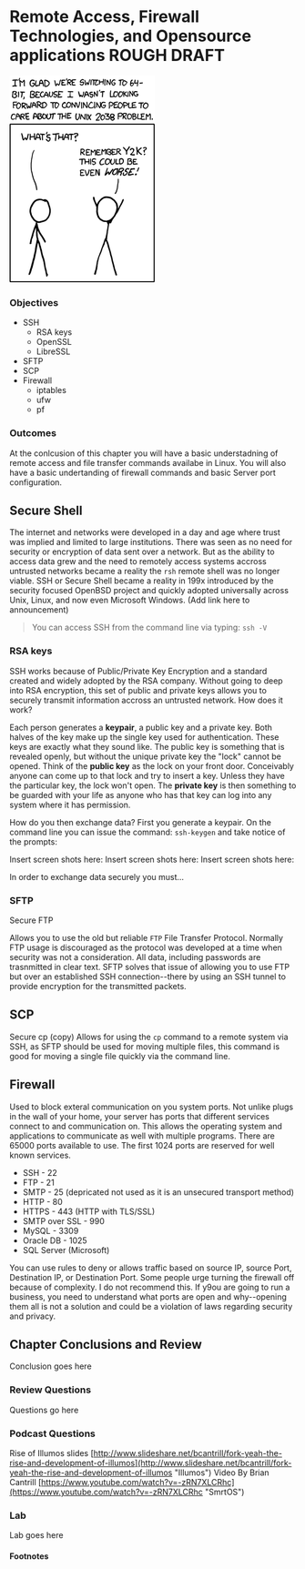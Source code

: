# Remote Access, Firewall Technologies, and Opensource applications ROUGH DRAFT
![*Good thing we avoided that one...*](images/Chapter-Header/Chapter-14/2038-2.png "2038")

### Objectives

  * SSH
    + RSA keys
    + OpenSSL
    + LibreSSL
  * SFTP
  * SCP
  * Firewall
    + iptables
    + ufw
    + pf

### Outcomes

At the conlcusion of this chapter you will have a basic understadning of remote access and file transfer commands availabe in Linux.  You will also have a basic undertanding of firewall commands and basic Server port configuration.

## Secure Shell

The internet and networks were developed in a day and age where trust was implied and limited to large institutions.  There was seen as no need for security or encryption of data sent over a network.  But as the ability to access data grew and the need to remotely access systems accross untrusted networks became a reality the ```rsh``` remote shell was no longer viable.   SSH or Secure Shell became a reality in 199x introduced by the security focused OpenBSD project and quickly adopted universally across Unix, Linux, and now even Microsoft Windows.  (Add link here to announcement)

> You can access SSH from the command line via typing: ```ssh -V```

### RSA keys

SSH works because of Public/Private Key Encryption and a standard created and widely adopted by the RSA company.  Without going to deep into RSA encryption, this set of public and private keys allows you to securely transmit information accross an untrusted network.  How does it work?

Each person generates a **keypair**, a public key and a private key. Both halves of the key make up the single key used for authentication.  These keys are exactly what they sound like.  The public key is something that is revealed openly, but without the unique private key the "lock" cannot be opened.  Think of the **public key** as the lock on your front door.  Conceivably anyone can come up to that lock and try to insert a key.  Unless they have the particular key, the lock won't open.   The **private key** is then something to be guarded with your life as anyone who has that key can log into any system where it has permission.   

How do you then exchange data?  First you generate a keypair.   On the command line you can issue the command: ```ssh-keygen``` and take notice of the prompts:

Insert screen shots here:
Insert screen shots here:
Insert screen shots here:

In order to exchange data securely you must...


### SFTP

Secure FTP

Allows you to use the old but reliable ```FTP``` File Transfer Protocol.  Normally FTP usage is discouraged as the protocol was developed at a time when security was not a consideration.  All data, including passwords are trasnmitted in clear text.  SFTP solves that issue of allowing you to use FTP but over an established SSH connection--there by using an SSH tunnel to provide encryption for the transmitted packets.

## SCP

Secure cp (copy) Allows for using the ```cp``` command to a remote system via SSH, as SFTP should be used for moving multiple files, this command is good for moving a single file quickly via the command line.

## Firewall

Used to block exteral communication on you system ports.   Not unlike plugs in the wall of your home, your server has ports that different services connect to and communication on.  This allows the operating system and applications to communicate as well with multiple programs.  There are 65000 ports available to use.  The first 1024 ports are reserved for well known services.

 * SSH - 22
 * FTP - 21
 * SMTP - 25 (depricated not used as it is an unsecured transport method)
 * HTTP - 80
 * HTTPS - 443 (HTTP with TLS/SSL)
 * SMTP over SSL - 990
 * MySQL - 3309
 * Oracle DB - 1025
 * SQL Server (Microsoft)

You can use rules to deny or allows traffic based on source IP, source Port, Destination IP, or Destination Port.   Some people urge turning the firewall off because of complexity.  I do not recommend this.  If y9ou are going to run a business, you need to understand what ports are open and why--opening them all is not a solution and could be a violation of laws regarding security and privacy.  

## Chapter Conclusions and Review

  Conclusion goes here

### Review Questions

  Questions go here

### Podcast Questions

Rise of Illumos slides [http://www.slideshare.net/bcantrill/fork-yeah-the-rise-and-development-of-illumos](http://www.slideshare.net/bcantrill/fork-yeah-the-rise-and-development-of-illumos "Illumos")
Video By Brian Cantrill [https://www.youtube.com/watch?v=-zRN7XLCRhc](https://www.youtube.com/watch?v=-zRN7XLCRhc "SmrtOS")

### Lab

 Lab goes here

#### Footnotes
